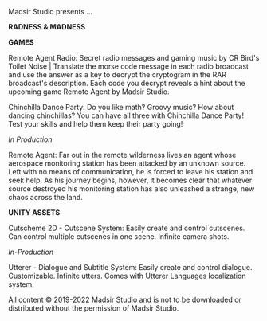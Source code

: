 Madsir Studio presents ...

**RADNESS & MADNESS**

**GAMES**

Remote Agent Radio: Secret radio messages and gaming music by CR Bird's Toilet Noise | Translate the morse code message in each radio broadcast and use the answer as a key to decrypt the cryptogram in the RAR broadcast's description. Each code you decrypt reveals a hint about the upcoming game Remote Agent by Madsir Studio.

Chinchilla Dance Party: Do you like math? Groovy music? How about dancing chinchillas? You can have all three with Chinchilla Dance Party! Test your skills and help them keep their party going!

*In Production*

Remote Agent: Far out in the remote wilderness lives an agent whose aerospace monitoring station has been attacked by an unknown source. Left with no means of communication, he is forced to leave his station and seek help. As his journey begins, however, it becomes clear that whatever source destroyed his monitoring station has also unleashed a strange, new chaos across the land.


**UNITY ASSETS**

Cutscheme 2D - Cutscene System: Easily create and control cutscenes. Can control multiple cutscenes in one scene. Infinite camera shots.

*In-Production*

Utterer - Dialogue and Subtitle System: Easily create and control dialogue. Customizable. Infinite utters. Comes with Utterer Languages localization system.

All content © 2019-2022 Madsir Studio and is not to be downloaded or distributed without the permission of Madsir Studio.
